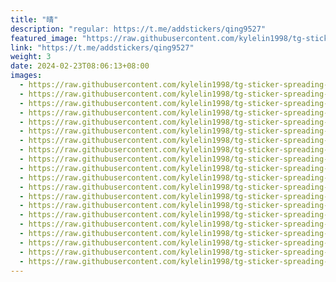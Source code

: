 ```yaml
---
title: "晴"
description: "regular: https://t.me/addstickers/qing9527"
featured_image: "https://raw.githubusercontent.com/kylelin1998/tg-sticker-spreading-worldwide-images/main/img/7854128b-7fad-417c-95c1-979c0e3cb52a.jpg"
link: "https://t.me/addstickers/qing9527"
weight: 3
date: 2024-02-23T08:06:13+08:00
images:
  - https://raw.githubusercontent.com/kylelin1998/tg-sticker-spreading-worldwide-images/main/img/7854128b-7fad-417c-95c1-979c0e3cb52a.jpg
  - https://raw.githubusercontent.com/kylelin1998/tg-sticker-spreading-worldwide-images/main/img/7bdfaf23-b087-4584-9a84-3c9b54c22b44.jpg
  - https://raw.githubusercontent.com/kylelin1998/tg-sticker-spreading-worldwide-images/main/img/dee4fb65-681a-4523-8b46-5aedb8680203.jpg
  - https://raw.githubusercontent.com/kylelin1998/tg-sticker-spreading-worldwide-images/main/img/52504db3-1e7c-4a60-b5f2-aa6a0f21d69b.jpg
  - https://raw.githubusercontent.com/kylelin1998/tg-sticker-spreading-worldwide-images/main/img/732bc7de-acb9-4d0e-83d5-de57cd55722d.jpg
  - https://raw.githubusercontent.com/kylelin1998/tg-sticker-spreading-worldwide-images/main/img/d63768aa-dbdd-4d55-a204-d1daa85bfa40.jpg
  - https://raw.githubusercontent.com/kylelin1998/tg-sticker-spreading-worldwide-images/main/img/2c7553b7-35ce-4ef4-a068-1afa241f1759.jpg
  - https://raw.githubusercontent.com/kylelin1998/tg-sticker-spreading-worldwide-images/main/img/9dcf20e5-38d8-4f1d-8828-aa339042f0c8.jpg
  - https://raw.githubusercontent.com/kylelin1998/tg-sticker-spreading-worldwide-images/main/img/45870622-d544-4d2d-860a-eb96397c827e.jpg
  - https://raw.githubusercontent.com/kylelin1998/tg-sticker-spreading-worldwide-images/main/img/044d5eec-215c-4ba1-ad7b-d428b148c138.jpg
  - https://raw.githubusercontent.com/kylelin1998/tg-sticker-spreading-worldwide-images/main/img/ba258ba5-055d-4650-84af-bea28aa71071.jpg
  - https://raw.githubusercontent.com/kylelin1998/tg-sticker-spreading-worldwide-images/main/img/db9cf466-3c72-492e-938c-46af034a8c01.jpg
  - https://raw.githubusercontent.com/kylelin1998/tg-sticker-spreading-worldwide-images/main/img/48969666-e8c2-4781-9fdc-2d56b89a2b20.jpg
  - https://raw.githubusercontent.com/kylelin1998/tg-sticker-spreading-worldwide-images/main/img/31a93c26-bd5d-4de5-8f66-820b5d6c9f50.jpg
  - https://raw.githubusercontent.com/kylelin1998/tg-sticker-spreading-worldwide-images/main/img/1e2af84d-a8ae-4d01-b4cb-58bdf1a26b69.jpg
  - https://raw.githubusercontent.com/kylelin1998/tg-sticker-spreading-worldwide-images/main/img/b577eeea-3512-455f-ac35-11d5bb5430c1.jpg
  - https://raw.githubusercontent.com/kylelin1998/tg-sticker-spreading-worldwide-images/main/img/75a25332-a473-48ae-8531-8111ef3ad550.jpg
  - https://raw.githubusercontent.com/kylelin1998/tg-sticker-spreading-worldwide-images/main/img/5bad9713-a279-4fa3-bade-32660034b0bb.jpg
  - https://raw.githubusercontent.com/kylelin1998/tg-sticker-spreading-worldwide-images/main/img/00b790b3-38c7-42f8-80ca-59c9093b046c.jpg
  - https://raw.githubusercontent.com/kylelin1998/tg-sticker-spreading-worldwide-images/main/img/4c8f82ec-635e-4f67-b67c-9c6ace859270.jpg
---
```

